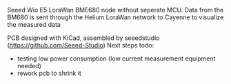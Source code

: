 Seeed Wio E5 LoraWan BME680 node without seperate MCU.
Data from the BM680 is sent through the Helium LoraWan network to Cayenne to visualize the measured data

PCB designed with KiCad, assembled by seeedstudio (https://github.com/Seeed-Studio)
Next steps todo:
- testing low power consumption (low current measurement equipment needed)
- rework pcb to shrink it
